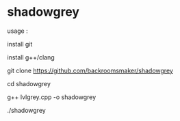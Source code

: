 # shadowgrey

usage :

install git

install g++/clang

git clone https://github.com/backroomsmaker/shadowgrey

cd shadowgrey

g++ lvlgrey.cpp -o shadowgrey

./shadowgrey
